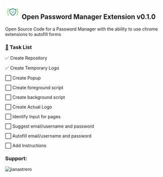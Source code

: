 ## ![](src/main/resources/images/opme48.png) Open Password Manager Extension v0.1.0

Open Source Code for a Password Manager with the ability to use chrome extensions to autofill forms

### [📝](https://emojipedia.org/memo/) Task List

✅ Create Repository

✅ Create Temporary Logo

⬜ Create Popup

⬜ Create foreground script

⬜ Create background script

⬜ Create Actual Logo

⬜ Identify Input for pages

⬜ Suggest email/username and password

⬜ Autofill email/username and password

⬜ Add Instructions


<h3 align="left">Support:</h3>
<p><a href="https://www.buymeacoffee.com/jianastrero"> <img align="left" src="https://cdn.buymeacoffee.com/buttons/v2/default-yellow.png" height="50" width="210" alt="jianastrero" /></a></p><br><br>

